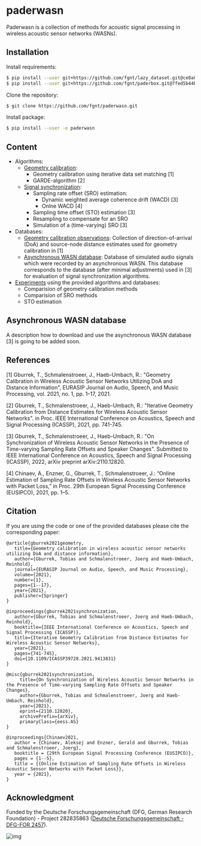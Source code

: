 # paderwasn
Paderwasn is a collection of methods for acoustic signal processing in wireless acoustic sensor networks (WASNs).

## Installation
Install requirements:
```bash
$ pip install --user git+https://github.com/fgnt/lazy_dataset.git@ce8a833221580242e69d43e62361adca02478f79
$ pip install --user git+https://github.com/fgnt/paderbox.git@7fed5b44be2effcedb7a26778ada6c5668b1d6bd
```

Clone the repository:
```bash
$ git clone https://github.com/fgnt/paderwasn.git
```

Install package:
```bash
$ pip install --user -e paderwasn
```

## Content
* Algorithms:
    + [Geometry calibration](paderwasn/geometry_calibration):
        + Geometry calibration using iterative data set matching [1]
        + GARDE-algorithm [2]
    + [Signal synchronization](paderwasn/synchronization):
        + Sampling rate offset (SRO) estimation:
            + Dynamic weighted average coherence drift (WACD) [3]
            + Onlne WACD [4]
        + Sampling time offset (STO) estimation [3]
        + Resampling to compensate for an SRO
        + Simulation of a (time-varying) SRO [3]
* Databases:
    + [Geometry calibration observations](paderwasn/databases/geometry_calibration): Collection of direction-of-arrival (DoA) and source-node distance
        estimates used for geometry calibration in [1]
    + [Asynchronous WASN database](paderwasn/databases/synchronization): Database of simulated audio signals which were recorded by an
        asynchronous WASN. This database corresponds to the database (after
        minimal adjustments) used in [3] for evaluation of signal
        synchronization algorithms. 
* [Experiments](paderwasn/experiments) using the provided algorithms and databases:
    + Comparision of geometry calibration methods
    + Comparision of SRO methods
    + STO estimation
   
## Asynchronous WASN database 
A description how to download and use the asynchronous WASN database [3] is
going to be added soon.


## References
[1] Gburrek, T., Schmalenstroeer, J., Haeb-Umbach, R.: "Geometry Calibration in
Wireless Acoustic Sensor Networks Utilizing DoA and Distance Information", 
EURASIP Journal on Audio, Speech, and Music Processing, vol. 2021, no. 1,
pp. 1–17, 2021.

[2] Gburrek, T., Schmalenstroeer, J., Haeb-Umbach, R.: "Iterative Geometry
Calibration from Distance Estimates for Wireless Acoustic Sensor Networks". in
Proc. IEEE International Conference on Acoustics, Speech and Signal Processing
(ICASSP), 2021, pp. 741-745.

[3] Gburrek, T., Schmalenstroeer, J., Haeb-Umbach, R.: "On Synchronization of
Wireless Acoustic Sensor Networks in the Presence of Time-varying Sampling Rate
Offsets and Speaker Changes". Submitted to IEEE International Conference on
Acoustics, Speech and Signal Processing (ICASSP), 2022, arXiv preprint
arXiv:2110.12820.

[4] Chinaev, A., Enzner, G., Gburrek, T., Schmalenstroeer, J.:
“Online Estimation of Sampling Rate Offsets in Wireless Acoustic Sensor
Networks with Packet Loss,” in Proc. 29th European Signal Processing Conference
(EUSIPCO), 2021, pp. 1–5.

## Citation
If you are using the code or one of the provided databases please cite the
corresponding paper:
 ```
@article{gburrek2021geometry,
	title={Geometry calibration in wireless acoustic sensor networks utilizing DoA and distance information},
	author={Gburrek, Tobias and Schmalenstroeer, Joerg and Haeb-Umbach, Reinhold},
	journal={EURASIP Journal on Audio, Speech, and Music Processing},
	volume={2021},
	number={1},
	pages={1--17},
	year={2021},
	publisher={Springer}
}
```
 ```
@inproceedings{gburrek2021synchronization, 
    author={Gburrek, Tobias and Schmalenstroeer, Joerg and Haeb-Umbach, Reinhold}, 
    booktitle={IEEE International Conference on Acoustics, Speech and Signal Processing (ICASSP)},
    title={Iterative Geometry Calibration from Distance Estimates for Wireless Acoustic Sensor Networks},
    year={2021},
    pages={741-745},
    doi={10.1109/ICASSP39728.2021.9413831}
}
```
 ```
@misc{gburrek2021synchronization,
      title={On Synchronization of Wireless Acoustic Sensor Networks in the Presence of Time-varying Sampling Rate Offsets and Speaker Changes}, 
      author={Gburrek, Tobias and Schmalenstroeer, Joerg and Haeb-Umbach, Reinhold},
      year={2021},
      eprint={2110.12820},
      archivePrefix={arXiv},
      primaryClass={eess.AS}
}
```
 ```
@inproceedings{Chinaev2021,
	author = {Chinaev, Aleksej and Enzner, Gerald and Gburrek, Tobias and Schmalenstroeer, Joerg},
	booktitle = {29th European Signal Processing Conference (EUSIPCO)},
	pages = {1--5},
	title = {{Online Estimation of Sampling Rate Offsets in Wireless Acoustic Sensor Networks with Packet Loss}},
	year = {2021},
}
 ```

## Acknowledgment
Funded by the Deutsche Forschungsgemeinschaft (DFG, German Research
Foundation) - Project 282835863 ([Deutsche Forschungsgemeinschaft - 
DFG-FOR 2457](https://www.uni-paderborn.de/asn/)).

![img](https://www.uni-paderborn.de/fileadmin/_processed_/9/2/csm_ASNLogo_c443ce161b.png)
